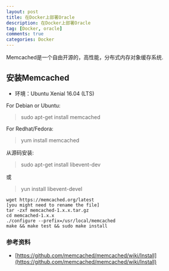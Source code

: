 ```yaml
---
layout: post
title: 在Docker上部署Oracle
description: 在Docker上部署Oracle
tag: [Docker, oracle]
comments: true
categories: Docker
---
```


Memcached是一个自由开源的，高性能，分布式内存对象缓存系统.

<!-- more -->

## 安装Memcached
* 环境：Ubuntu Xenial 16.04 (LTS)

For Debian or Ubuntu:
> sudo apt-get install memcached

For Redhat/Fedora:
> yum install memcached

从源码安装:

> sudo apt-get install libevent-dev

或

> yun install libevent-devel

    wget https://memcached.org/latest
    [you might need to rename the file]
    tar -zxf memcached-1.x.x.tar.gz
    cd memcached-1.x.x
    ./configure --prefix=/usr/local/memcached
    make && make test && sudo make install

### 参考资料
+ [https://github.com/memcached/memcached/wiki/Install](https://github.com/memcached/memcached/wiki/Install)